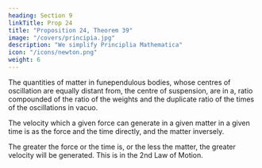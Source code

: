```yaml
---
heading: Section 9
linkTitle: Prop 24
title: "Proposition 24, Theorem 39"
image: "/covers/principia.jpg"
description: "We simplify Principlia Mathematica"
icon: "/icons/newton.png"
weight: 6
---
```



The quantities of matter in funependulous bodies, whose centres of oscillation are equally distant from, the centre of suspension, are in a, ratio compounded of the ratio of the weights and the duplicate ratio of the times of the oscillations in vacuo.

The velocity which a given force can generate in a given matter in a given time is as the force and the time directly, and the matter inversely.

The greater the force or the time is, or the less the matter, the greater velocity will be generated. This is in the 2nd Law of Motion. 


